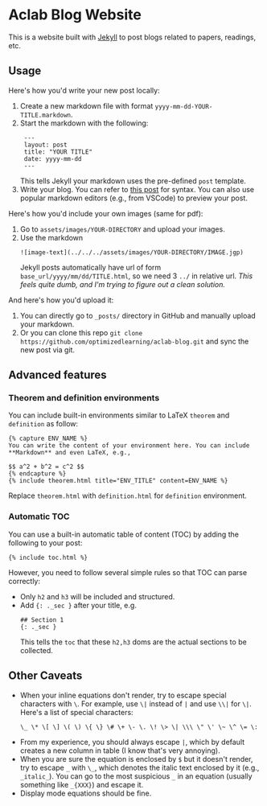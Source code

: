 # Aclab Blog Website

This is a website built with [Jekyll](https://jekyllrb.com/) to post blogs related to papers, readings, etc.

## Usage

Here's how you'd write your new post locally:
1. Create a new markdown file with format `yyyy-mm-dd-YOUR-TITLE.markdown`.
2. Start the markdown with the following:
   ```
    ---
    layout: post
    title: "YOUR TITLE"
    date: yyyy-mm-dd
    ---
   ```
   This tells Jekyll your markdown uses the pre-defined `post` template.
3. Write your blog. You can refer to [this post](https://github.com/optimizedlearning/aclab-blog/blob/master/_posts/2024-05-29-dummy-post.markdown) for syntax. You can also use popular markdown editors (e.g., from VSCode) to preview your post. 

Here's how you'd include your own images (same for pdf):
1. Go to `assets/images/YOUR-DIRECTORY` and upload your images.
2. Use the markdown
   ```
   ![image-text](../../../assets/images/YOUR-DIRECTORY/IMAGE.jgp)
   ```
   Jekyll posts automatically have url of form `base_url/yyyy/mm/dd/TITLE.html`, so we need 3 `../` in relative url.
   *This feels quite dumb, and I'm trying to figure out a clean solution.*

And here's how you'd upload it:
1. You can directly go to `_posts/` directory in GitHub and manually upload your markdown.
2. Or you can clone this repo `git clone https://github.com/optimizedlearning/aclab-blog.git` and sync the new post via git.

## Advanced features

### Theorem and definition environments

You can include built-in environments similar to LaTeX `theorem` and `definition` as follow:
```
{% capture ENV_NAME %}
You can write the content of your environment here. You can include **Markdown** and even LaTeX, e.g.,

$$ a^2 + b^2 = c^2 $$
{% endcapture %}
{% include theorem.html title="ENV_TITLE" content=ENV_NAME %}
```
Replace `theorem.html` with `definition.html` for `definition` environment.

### Automatic TOC

You can use a built-in automatic table of content (TOC) by adding the following to your post:
```
{% include toc.html %}
```
However, you need to follow several simple rules so that TOC can parse correctly:
- Only `h2` and `h3` will be included and structured.
- Add `{: ._sec }` after your title, e.g.
   ```
   ## Section 1
   {: ._sec }
   ```
   This tells the `toc` that these `h2,h3` doms are the actual sections to be collected.

## Other Caveats

- When your inline equations don't render, try to escape special characters with `\`. For example, use `\|` instead of `|` and use `\\|` for `\|`. Here's a list of special characters:
   ```
   \_ \* \[ \] \( \) \{ \} \# \+ \- \. \! \> \| \\\ \" \' \~ \^ \= \:
   ```
- From my experience, you should always escape `|`, which by default creates a new column in table (I know that's very annoying).
- When you are sure the equation is enclosed by `$` but it doesn't render, try to escape `_` with `\_`, which denotes the italic text enclosed by it (e.g., `_italic_`). You can go to the most suspicious `_` in an equation (usually something like `_{XXX}`) and escape it.
- Display mode equations should be fine.